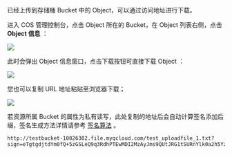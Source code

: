 已经上传到存储桶 Bucket 中的 Object，可以通过访问地址进行下载。

进入 COS 管理控制台，点击 Object 所在的 Bucket，在 Object 列表右侧，点击 **Object 信息** ：

![](//mccdn.qcloud.com/static/img/4c1ef7bce00a3cbbb1766ead6ecca90f/image.png)

此时会弹出 Object 信息窗口，点击下载按钮可直接下载 Object ：

![](//mccdn.qcloud.com/static/img/6e65706222e5ad2ff66315544c2b14b6/image.png)

您也可以复制 URL 地址粘贴至浏览器下载；

![](//mccdn.qcloud.com/static/img/f57187461509be7a104b2d311839f106/image.png)

若资源所属 Bucket 的属性为私有读写，此处复制的地址后会自动计算签名添加后缀，签名生成方法详情请参考 [签名算法]() 。

```
http://testbucket-10026302.file.myqcloud.com/test_uploadfile_1.txt?sign=eTgtgdjtdYm0fQ+5zGSLeQ9q3RdhPTEwMDI2MzAyJms9QUtJRG1tSURnYlk0a2h5YzJGVFZ0NjRZNUllZnd5WHhJb1VyJmU9MTQ2MjQzODA5NCZ0PTE0NTk4NDYwOTQmcj04ODYzOTQwOTkmZj0vdGVzdF91cGxvYWRmaWxlXzEudHh0JmI9dGVzdGJ1Y2tldA==
```

